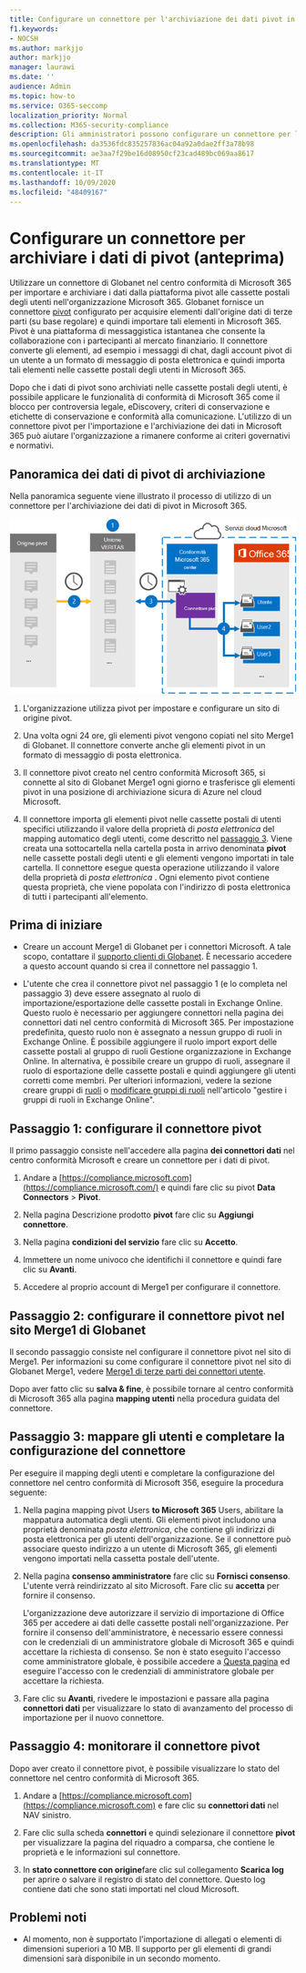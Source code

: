 ```yaml
---
title: Configurare un connettore per l'archiviazione dei dati pivot in Microsoft 365
f1.keywords:
- NOCSH
ms.author: markjjo
author: markjjo
manager: laurawi
ms.date: ''
audience: Admin
ms.topic: how-to
ms.service: O365-seccomp
localization_priority: Normal
ms.collection: M365-security-compliance
description: Gli amministratori possono configurare un connettore per l'importazione e l'archiviazione dei dati di pivot da Globanet in Microsoft 365. Questo connettore consente di archiviare i dati provenienti da origini dati di terze parti in Microsoft 365, in modo da poter utilizzare le funzionalità di conformità, come la conservazione legale, la ricerca di contenuto e i criteri di ritenzione per gestire i dati di terze parti dell'organizzazione.
ms.openlocfilehash: da3536fdc835257836ac04a92a0dae2ff3a78b98
ms.sourcegitcommit: ae3aa7f29be16d08950cf23cad489bc069aa8617
ms.translationtype: MT
ms.contentlocale: it-IT
ms.lasthandoff: 10/09/2020
ms.locfileid: "48409167"
---
```

# <a name="set-up-a-connector-to-archive-pivot-data-preview"></a>Configurare un connettore per archiviare i dati di pivot (anteprima)

Utilizzare un connettore di Globanet nel centro conformità di Microsoft 365 per importare e archiviare i dati dalla piattaforma pivot alle cassette postali degli utenti nell'organizzazione Microsoft 365. Globanet fornisce un connettore [pivot](https://globanet.com/pivot/) configurato per acquisire elementi dall'origine dati di terze parti (su base regolare) e quindi importare tali elementi in Microsoft 365. Pivot è una piattaforma di messaggistica istantanea che consente la collaborazione con i partecipanti al mercato finanziario. Il connettore converte gli elementi, ad esempio i messaggi di chat, dagli account pivot di un utente a un formato di messaggio di posta elettronica e quindi importa tali elementi nelle cassette postali degli utenti in Microsoft 365.

Dopo che i dati di pivot sono archiviati nelle cassette postali degli utenti, è possibile applicare le funzionalità di conformità di Microsoft 365 come il blocco per controversia legale, eDiscovery, criteri di conservazione e etichette di conservazione e conformità alla comunicazione. L'utilizzo di un connettore pivot per l'importazione e l'archiviazione dei dati in Microsoft 365 può aiutare l'organizzazione a rimanere conforme ai criteri governativi e normativi.

## <a name="overview-of-archiving-pivot-data"></a>Panoramica dei dati di pivot di archiviazione

Nella panoramica seguente viene illustrato il processo di utilizzo di un connettore per l'archiviazione dei dati di pivot in Microsoft 365.

![Flusso di lavoro di archiviazione per i dati pivot](../media/PivotConnectorWorkflow.png)

1. L'organizzazione utilizza pivot per impostare e configurare un sito di origine pivot.

2. Una volta ogni 24 ore, gli elementi pivot vengono copiati nel sito Merge1 di Globanet. Il connettore converte anche gli elementi pivot in un formato di messaggio di posta elettronica.

3. Il connettore pivot creato nel centro conformità Microsoft 365, si connette al sito di Globanet Merge1 ogni giorno e trasferisce gli elementi pivot in una posizione di archiviazione sicura di Azure nel cloud Microsoft.

4. Il connettore importa gli elementi pivot nelle cassette postali di utenti specifici utilizzando il valore della proprietà di *posta elettronica* del mapping automatico degli utenti, come descritto nel [passaggio 3](#step-3-map-users-and-complete-the-connector-setup). Viene creata una sottocartella nella cartella posta in arrivo denominata **pivot** nelle cassette postali degli utenti e gli elementi vengono importati in tale cartella. Il connettore esegue questa operazione utilizzando il valore della proprietà di *posta elettronica* . Ogni elemento pivot contiene questa proprietà, che viene popolata con l'indirizzo di posta elettronica di tutti i partecipanti all'elemento.

## <a name="before-you-begin"></a>Prima di iniziare

- Creare un account Merge1 di Globanet per i connettori Microsoft. A tale scopo, contattare il [supporto clienti di Globanet](https://globanet.com/ms-connectors-contact/). È necessario accedere a questo account quando si crea il connettore nel passaggio 1.

- L'utente che crea il connettore pivot nel passaggio 1 (e lo completa nel passaggio 3) deve essere assegnato al ruolo di importazione/esportazione delle cassette postali in Exchange Online. Questo ruolo è necessario per aggiungere connettori nella pagina dei connettori dati nel centro conformità di Microsoft 365. Per impostazione predefinita, questo ruolo non è assegnato a nessun gruppo di ruoli in Exchange Online. È possibile aggiungere il ruolo import export delle cassette postali al gruppo di ruoli Gestione organizzazione in Exchange Online. In alternativa, è possibile creare un gruppo di ruoli, assegnare il ruolo di esportazione delle cassette postali e quindi aggiungere gli utenti corretti come membri. Per ulteriori informazioni, vedere la sezione creare gruppi di [ruoli](https://docs.microsoft.com/Exchange/permissions-exo/role-groups#create-role-groups) o [modificare gruppi di ruoli](https://docs.microsoft.com/Exchange/permissions-exo/role-groups#modify-role-groups) nell'articolo "gestire i gruppi di ruoli in Exchange Online".

## <a name="step-1-set-up-the-pivot-connector"></a>Passaggio 1: configurare il connettore pivot

Il primo passaggio consiste nell'accedere alla pagina **dei connettori dati** nel centro conformità Microsoft e creare un connettore per i dati di pivot.

1. Andare a [https://compliance.microsoft.com](https://compliance.microsoft.com/) e quindi fare clic su pivot **Data Connectors**  >  **Pivot**.

2. Nella pagina Descrizione prodotto **pivot** fare clic su **Aggiungi connettore**.

3. Nella pagina **condizioni del servizio** fare clic su **Accetto**.

4. Immettere un nome univoco che identifichi il connettore e quindi fare clic su **Avanti**.

5. Accedere al proprio account di Merge1 per configurare il connettore.

## <a name="step-2-configure-the-pivot-connector-on-the-globanet-merge1-site"></a>Passaggio 2: configurare il connettore pivot nel sito Merge1 di Globanet

Il secondo passaggio consiste nel configurare il connettore pivot nel sito di Merge1. Per informazioni su come configurare il connettore pivot nel sito di Globanet Merge1, vedere [Merge1 di terze parti dei connettori utente](https://docs.ms.merge1.globanetportal.com/Merge1%20Third-Party%20Connectors%20Pivot%20User%20Guide%20.pdf).

Dopo aver fatto clic su **salva & fine**, è possibile tornare al centro conformità di Microsoft 365 alla pagina **mapping utenti** nella procedura guidata del connettore.

## <a name="step-3-map-users-and-complete-the-connector-setup"></a>Passaggio 3: mappare gli utenti e completare la configurazione del connettore

Per eseguire il mapping degli utenti e completare la configurazione del connettore nel centro conformità di Microsoft 356, eseguire la procedura seguente:

1. Nella pagina mapping pivot Users **to Microsoft 365** Users, abilitare la mappatura automatica degli utenti. Gli elementi pivot includono una proprietà denominata *posta elettronica*, che contiene gli indirizzi di posta elettronica per gli utenti dell'organizzazione. Se il connettore può associare questo indirizzo a un utente di Microsoft 365, gli elementi vengono importati nella cassetta postale dell'utente.

2. Nella pagina **consenso amministratore** fare clic su **Fornisci consenso**. L'utente verrà reindirizzato al sito Microsoft. Fare clic su **accetta** per fornire il consenso.

   L'organizzazione deve autorizzare il servizio di importazione di Office 365 per accedere ai dati delle cassette postali nell'organizzazione. Per fornire il consenso dell'amministratore, è necessario essere connessi con le credenziali di un amministratore globale di Microsoft 365 e quindi accettare la richiesta di consenso. Se non è stato eseguito l'accesso come amministratore globale, è possibile accedere a [Questa pagina](https://login.microsoftonline.com/common/oauth2/authorize?client_id=570d0bec-d001-4c4e-985e-3ab17fdc3073&response_type=code&redirect_uri=https://portal.azure.com/&nonce=1234&prompt=admin_consent) ed eseguire l'accesso con le credenziali di amministratore globale per accettare la richiesta.

3. Fare clic su **Avanti**, rivedere le impostazioni e passare alla pagina **connettori dati** per visualizzare lo stato di avanzamento del processo di importazione per il nuovo connettore.

## <a name="step-4-monitor-the-pivot-connector"></a>Passaggio 4: monitorare il connettore pivot

Dopo aver creato il connettore pivot, è possibile visualizzare lo stato del connettore nel centro conformità di Microsoft 365.

1. Andare a [https://compliance.microsoft.com](https://compliance.microsoft.com) e fare clic su **connettori dati** nel NAV sinistro.

2. Fare clic sulla scheda **connettori** e quindi selezionare il connettore **pivot** per visualizzare la pagina del riquadro a comparsa, che contiene le proprietà e le informazioni sul connettore.

3. In **stato connettore con origine**fare clic sul collegamento **Scarica log** per aprire o salvare il registro di stato del connettore. Questo log contiene dati che sono stati importati nel cloud Microsoft.

## <a name="known-issues"></a>Problemi noti

- Al momento, non è supportato l'importazione di allegati o elementi di dimensioni superiori a 10 MB. Il supporto per gli elementi di grandi dimensioni sarà disponibile in un secondo momento.
